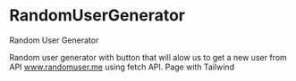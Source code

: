 # RandomUserGenerator

Random User Generator

Random user generator with button that will alow us to get a new user from API www.randomuser.me using fetch API. Page with Tailwind